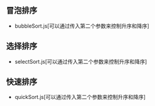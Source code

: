 ## 冒泡排序
- bubbleSort.js[可以通过传入第二个参数来控制升序和降序]

## 选择排序
- selectSort.js[可以通过传入第二个参数来控制升序和降序]

## 快速排序
- quickSort.js[可以通过传入第二个参数来控制升序和降序]
